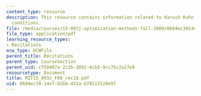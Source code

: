 ```yaml
---
content_type: resource
description: This resource contains information related to Karush Kuhn Tucker necessary
  conditions.
file: /media/courses/15-093j-optimization-methods-fall-2009/0684ec3014e702bb432ab78111520e97_MIT15_093J_F09_rec10.pdf
file_type: application/pdf
learning_resource_types:
- Recitations
ocw_type: OCWFile
parent_title: Recitations
parent_type: CourseSection
parent_uid: cf58407a-2c2b-3892-6cb5-9cc75c2a27e8
resourcetype: Document
title: MIT15_093J_F09_rec10.pdf
uid: 0684ec30-14e7-02bb-432a-b78111520e97
---
```

